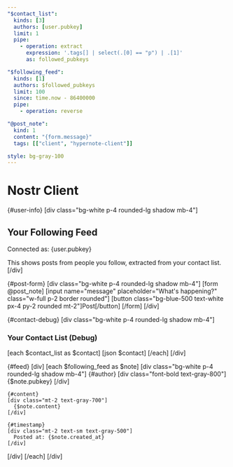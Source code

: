 ```yaml
---
"$contact_list":
  kinds: [3]
  authors: [user.pubkey]
  limit: 1
  pipe:
    - operation: extract
      expression: '.tags[] | select(.[0] == "p") | .[1]'
      as: followed_pubkeys

"$following_feed":
  kinds: [1]
  authors: $followed_pubkeys
  limit: 100
  since: time.now - 86400000
  pipe:
    - operation: reverse

"@post_note":
  kind: 1
  content: "{form.message}"
  tags: [["client", "hypernote-client"]]

style: bg-gray-100
---
```


# Nostr Client

{#user-info}
[div class="bg-white p-4 rounded-lg shadow mb-4"]
## Your Following Feed

Connected as: {user.pubkey}

This shows posts from people you follow, extracted from your contact list.
[/div]

{#post-form}
[div class="bg-white p-4 rounded-lg shadow mb-4"]
[form @post_note]
  [input name="message" placeholder="What's happening?" class="w-full p-2 border rounded"]
  [button class="bg-blue-500 text-white px-4 py-2 rounded mt-2"]Post[/button]
[/form]
[/div]

{#contact-debug}
[div class="bg-white p-4 rounded-lg shadow mb-4"]
### Your Contact List (Debug)
[each $contact_list as $contact]
[json $contact]
[/each]
[/div]

{#feed}
[div]
[each $following_feed as $note]
  [div class="bg-white p-4 rounded-lg shadow mb-4"]
    {#author}
    [div class="font-bold text-gray-800"]
      {$note.pubkey}
    [/div]
    
    {#content}
    [div class="mt-2 text-gray-700"]
      {$note.content}
    [/div]
    
    {#timestamp}
    [div class="mt-2 text-sm text-gray-500"]
      Posted at: {$note.created_at}
    [/div]
  [/div]
[/each]
[/div]
